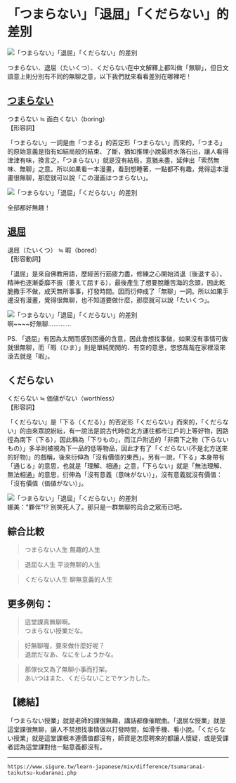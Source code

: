 # 「つまらない」「退屈」「くだらない」的差別

![「つまらない」「退屈」「くだらない」的差別](https://www.sigure.tw/image/different/tsumaranai-taikutsu-kudaranai.jpg)  

つまらない、退屈（たいくつ）、くだらない在中文解釋上都叫做「無聊」，但日文語意上則分別有不同的無聊之意，以下我們就來看看差別在哪裡吧！

## [つまらない](つまらない（詰らない）)

 つまらない ≒ 面白くない（boring）  
【形容詞】

「つまらない」一詞是由「つまる」的否定形「つまらない」而來的，「つまる」的原始意義是指有如結局般的結束、了斷，猶如推理小說最終水落石出，讓人看得津津有味，換言之，「つまらない」就是沒有結局，意猶未盡，延伸出「索然無味、無聊」之意。所以如果看一本漫畫，看到想睡著，一點都不有趣，覺得這本漫畫很無聊，那麼就可以說「この漫画はつまらない」。

![「つまらない」「退屈」「くだらない」的差別](https://www.sigure.tw/image/different/tsumaranai-taikutsu-kudaranai.jpg "「つまらない」「退屈」「くだらない」的差別")

全部都好無趣！

## [退屈](たいくつ（退屈）)

 退屈（たいくつ） ≒ 暇（bored）  
【形容動詞】

「退屈」是來自佛教用語，歷經苦行筋疲力盡，修練之心開始消退（後退する），精神也逐漸委靡不振（萎えて屈する），最後產生了想要脫離苦海的念頭，因此乾脆撒手不做，成天無所事事，打發時間。因而衍伸成了「無聊」一詞。所以如果手邊沒有漫畫，覺得很無聊，也不知道要做什麼，那麼就可以說「たいくつ」。

![「つまらない」「退屈」「くだらない」的差別](https://www.sigure.tw/image/different/tsumaranai-taikutsu-kudaranai2.jpg "「つまらない」「退屈」「くだらない」的差別")  
啊~~~~好無聊.............

PS. 「退屈」有因為太閒而感到困擾的含意，因此會想找事做，如果沒有事情可做就很無聊，而「暇（ひま）」則是單純閒閒的、有空的意思，悠悠哉哉在家裡滾來滾去就是「暇」。

## くだらない

 くだらない ≒ 価値がない（worthless）  
【形容詞】

「くだらない」是「下る（くだる）」的否定形「くだらない」而來的，「くだらない」的由來眾說紛紜，有一說法是說古代時從北方運往都市江戶的上等好物，因路徑為南下（下る），因此稱為「下りもの」，而江戶附近的「非南下之物（下らないもの）」多半則被視為下一品的低等物品，因此才有了「くだらない(不是北方送來的好物)」的戲稱，後來衍伸為「沒有價值的東西」。另有一說，「下る」本身帶有「通じる」的意思，也就是「理解、相通」之意，「下らない」就是「無法理解、無法相通」的意思，衍伸為「沒有意義（意味がない）」，沒有意義就沒有價值：「沒有價值（価値がない）」。

![「つまらない」「退屈」「くだらない」的差別](https://www.sigure.tw/image/different/tsumaranai-taikutsu-kudaranai3.jpg "「つまらない」「退屈」「くだらない」的差別")  
娜美："夥伴"!? 別笑死人了。那只是一群無聊的烏合之眾而已吧。

## 綜合比較

 >つまらない人生
 無趣的人生

 >退屈な人生
 平淡無聊的人生

 >くだらない人生
 聊無意義的人生

## 更多例句：

>這堂課真無聊啊。  
つまらない授業だな。

>好無聊喔，要來做什麼好呢？  
退屈だなあ、なにをしようかな。

>那傢伙又為了無聊小事而打架。  
あいつはまた、くだらないことでケンカした。

## 【總結】

「つまらない授業」就是老師的課很無趣，講話都像催眠曲。「退屈な授業」就是這堂課很無聊，讓人不禁想找事情做以打發時間，如滑手機、看小說。「くだらない授業」就是這堂課根本連價值都沒有，師資是怎麼聘來的都讓人懷疑，或是受課者認為這堂課對他一點意義都沒有。

---
`https://www.sigure.tw/learn-japanese/mix/difference/tsumaranai-taikutsu-kudaranai.php`